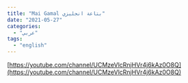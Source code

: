 ```yaml
---
title: "Mai Gamal بتاعة انجليزي"
date: "2021-05-27"
categories:
  - "عربي"
tags:
  - "english"
---
```


[https://youtube.com/channel/UCMzeVlcRnjHVr4j6kAz0O8Q](https://youtube.com/channel/UCMzeVlcRnjHVr4j6kAz0O8Q)
